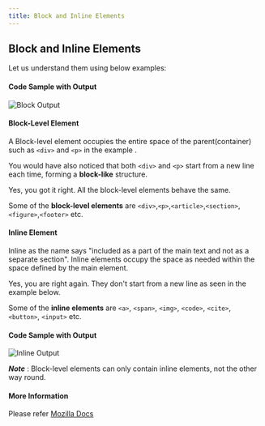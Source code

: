 ```yaml
---
title: Block and Inline Elements
---
```

## Block and Inline Elements

Let us understand them using below examples:

#### Code Sample with Output
![Block Output](https://user-images.githubusercontent.com/16048167/31070017-6f2cf0a2-a77c-11e7-9de6-110b9d0b488d.PNG)

#### Block-Level Element
A Block-level element occupies the entire space of the parent(container) such as `<div>` and `<p>` in the example .

You would have also noticed that both `<div>` and `<p>` start from a new line each time, forming a **block-like** structure. 

Yes, you got it right. All the block-level elements behave the same.

Some of the **block-level elements** are `<div>`,`<p>`,`<article>`,`<section>`,`<figure>`,`<footer>` etc.



#### Inline Element
Inline as the name says "included as a part of the main text and not as a separate section". Inline elements occupy the space as needed within the space defined by the main element.

Yes, you are right again. They don't start from a new line as seen in the example below.

Some of the **inline elements** are `<a>`, `<span>`, `<img>`, `<code>`, `<cite>`, `<button>`, `<input>` etc.

#### Code Sample with Output
![Inline Output](https://user-images.githubusercontent.com/16048167/31069389-e1e3fc10-a779-11e7-86d2-6685e0061f52.png)

***Note*** : Block-level elements can only contain inline elements, not the other way round.

#### More Information
Please refer <a href='https://developer.mozilla.org/en-US/docs/Web/HTML/Block-level_elements#Block-level_vs._inline' target='_blank' rel='nofollow'>Mozilla Docs</a>

